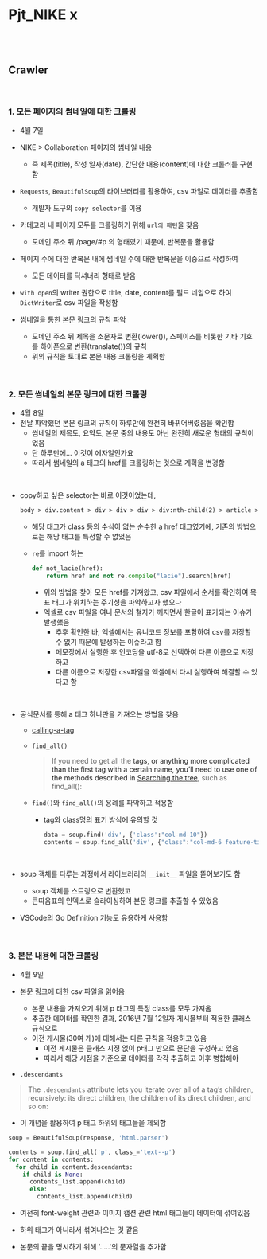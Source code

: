 # Pjt_NIKE x





<br>

<br>





## Crawler



<br>

### 1. 모든 페이지의 썸네일에 대한 크롤링

- 4월 7일

- NIKE > Collaboration 페이지의 썸네일 내용
  - 즉 제목(title), 작성 일자(date), 간단한 내용(content)에 대한 크롤러를 구현함
- `Requests`, `BeautifulSoup`의 라이브러리를 활용하여, csv 파일로 데이터를 추출함
  - 개발자 도구의 `copy selector`를 이용
- 카테고리 내 페이지 모두를 크롤링하기 위해 `url의 패턴`을 찾음
  - 도메인 주소 뒤 /page/#p 의 형태였기 때문에, 반복문을 활용함
- 페이지 수에 대한 반복문 내에 썸네일 수에 대한 반복문을 이중으로 작성하여
  - 모든 데이터를 딕셔너리 형태로 받음
- `with open`의 writer 권한으로 title, date, content를 필드 네임으로 하여 `DictWriter`로 csv 파일을 작성함
- 썸네일을 통한 본문 링크의 규칙 파악
  - 도메인 주소 뒤 제목을 소문자로 변환(lower()), 스페이스를 비롯한 기타 기호를 하이픈으로 변환(translate())의 규칙
  - 위의 규칙을 토대로 본문 내용 크롤링을 계획함



<br>

### 2. 모든 썸네일의 본문 링크에 대한 크롤링

- 4월 8일
- 전날 파악했던 본문 링크의 규칙이 하루만에 완전히 바뀌어버렸음을 확인함
  - 썸네일의 제목도, 요약도, 본문 중의 내용도 아닌 완전히 새로운 형태의 규칙이었음
  - 단 하루만에... 이것이 에자일인가요
  - 따라서 썸네일의 a 태그의 href를 크롤링하는 것으로 계획을 변경함

<br>

- copy하고 싶은 selector는 바로 이것이었는데,

  ```html
  body > div.content > div > div > div > div:nth-child(2) > article > div.col-md-6.feature-tile__content > a:nth-child(2)
  ```

  - 해당 태그가 class 등의 수식이 없는 순수한 a href 태그였기에, 기존의 방법으로는 해당 태그를 특정할 수 없었음

  - `re`를 import 하는

    ```python
    def not_lacie(href):
        return href and not re.compile("lacie").search(href)
    ```

    - 위의 방법을 찾아 모든 href를 가져왔고, csv 파일에서 순서를 확인하여 목표 태그가 위치하는 주기성을 파악하고자 했으나
    - 엑셀로 csv 파일을 여니 문서의 철자가 깨지면서 한글이 표기되는 이슈가 발생했음
      - 추후 확인한 바, 엑셀에서는 유니코드 정보를 포함하여 csv를 저장할 수 없기 때문에 발생하는 이슈라고 함
      - 메모장에서 실행한 후 인코딩을 utf-8로 선택하여 다른 이름으로 저장하고
      - 다른 이름으로 저장한 csv파일을 엑셀에서 다시 실행하여 해결할 수 있다고 함

<br>

- 공식문서를 통해 a 태그 하나만을 가져오는 방법을 찾음

  - [calling-a-tag](https://www.crummy.com/software/BeautifulSoup/bs4/doc/#calling-a-tag-is-like-calling-find-all)

  - `find_all()`

    > If you need to get all the <a> tags, or anything more complicated than the first tag with a certain name, you’ll need to use one of the methods described in [Searching the tree](https://www.crummy.com/software/BeautifulSoup/bs4/doc/#searching-the-tree), such as find_all():

  - `find()`와 `find_all()`의 용례를 파악하고 적용함

    - tag와 class명의 표기 방식에 유의할 것

      ```python
      data = soup.find('div', {'class':"col-md-10"})
      contents = soup.find_all('div', {"class":"col-md-6 feature-tile__content"})
      ```

<br>

- soup 객체를 다루는 과정에서 라이브러리의 `__init__` 파일을 뜯어보기도 함
  - soup 객체를 스트링으로 변환했고
  - 큰따옴표의 인덱스로 슬라이싱하여 본문 링크를 추출할 수 있었음

- VSCode의 Go Definition 기능도 유용하게 사용함



<br>

### 3. 본문 내용에 대한 크롤링

- 4월 9일

- 본문 링크에 대한 csv 파일을 읽어옴

  - 본문 내용을 가져오기 위해 p 태그의 특정 class를 모두 가져옴
  - 추출한 데이터를 확인한 결과, 2016년 7월 12일자 게시물부터 적용한 클래스 규칙으로
  - 이전 게시물(30여 개)에 대해서는 다른 규칙을 적용하고 있음
    - 이전 게시물은 클래스 지정 없이 p태그 만으로 문단을 구성하고 있음
    - 따라서 해당 시점을 기준으로 데이터를 각각 추출하고 이후 병합해야

-  `.descendants` 

  > The `.descendants` attribute lets you iterate over all of a tag’s children, recursively: its direct children, the children of its direct children, and so on:

  - 이 개념을 활용하여 p 태그 하위의 태그들을 제외함

  ```python
  soup = BeautifulSoup(response, 'html.parser')
  
  contents = soup.find_all('p', class_='text--p')
  for content in contents:
    for child in content.descendants:
      if child is None:
        contents_list.append(child)
        else:
          contents_list.append(child)
  ```
  - 여전히 font-weight 관련과 이미지 캡션 관련 html 태그들이 데이터에 섞여있음
  - 하위 태그가 아니라서 섞여나오는 것 같음

- 본문의 끝을 명시하기 위해 '.....'의 문자열을 추가함

